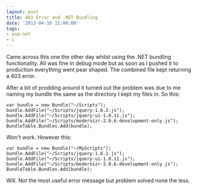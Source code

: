 ```yaml
---
layout: post
title: 403 Error and .NET Bundling
date: '2013-04-10 11:00:00'
tags:
- asp-net
- c
---
```


Came across this one the other day whilst using the .NET bundling functionality. All was fine in debug mode but as soon as I pushed it to production everything went pear shaped. The combined file kept returning a 403 error. 

After a bit of prodding around it turned out the problem was due to me naming my bundle the same as the directory I kept my files in. So this:

```language-csharp
var bundle = new Bundle("~/Scripts");
bundle.AddFile("~/Scripts/jquery-1.6.2.js");
bundle.AddFile("~/Scripts/jquery-ui-1.8.11.js");
bundle.AddFile("~/Scripts/modernizr-2.0.6-development-only.js");
BundleTable.Bundles.Add(bundle); 
```

Won't work. However this:

```language-csharp
var bundle = new Bundle("~/MyScripts");
bundle.AddFile("~/Scripts/jquery-1.6.2.js");
bundle.AddFile("~/Scripts/jquery-ui-1.8.11.js");
bundle.AddFile("~/Scripts/modernizr-2.0.6-development-only.js");
BundleTable.Bundles.Add(bundle);
```

Will. Not the most useful error message but problem solved none the less.
